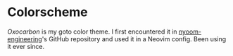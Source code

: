 # Colorscheme

_Oxocarbon_ is my goto color theme. I first encountered it in [nyoom-engineering](https://github.com/nyoom-engineering/base16-oxocarbon)'s GitHub repository and used it in a Neovim config. Been using it ever since.
